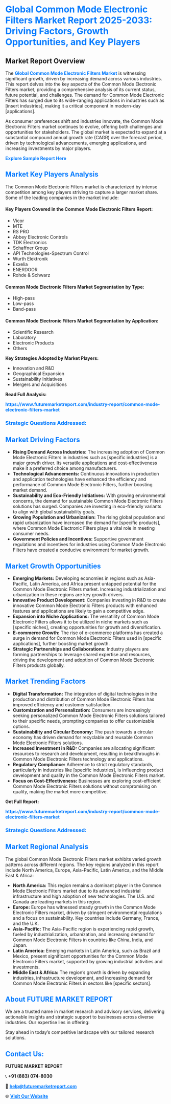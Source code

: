 <h1 style="color: #007BFF;">Global Common Mode Electronic Filters Market Report 2025-2033: Driving Factors, Growth Opportunities, and Key Players</h1>

<section id="overview">
<h2>Market Report Overview</h2>
<p>The <a href="https://www.futuremarketreport.com/industry-report/common-mode-electronic-filters-market" style="color: #007BFF; text-decoration: none;"><strong>Global Common Mode Electronic Filters Market</strong></a> is witnessing significant growth, driven by increasing demand across various industries. This report delves into the key aspects of the Common Mode Electronic Filters market, providing a comprehensive analysis of its current status, future potential, and challenges. The demand for Common Mode Electronic Filters has surged due to its wide-ranging applications in industries such as [insert industries], making it a critical component in modern-day [applications].</p>
<p>As consumer preferences shift and industries innovate, the Common Mode Electronic Filters market continues to evolve, offering both challenges and opportunities for stakeholders. The global market is expected to expand at a substantial compound annual growth rate (CAGR) over the forecast period, driven by technological advancements, emerging applications, and increasing investments by major players.</p>
</section>

<section id="overview">
<p><a href="https://www.futuremarketreport.com/request-sample/reportId=82208" style="color: #007BFF; text-decoration: none;"><strong>Explore Sample Report Here</strong></a></p>
</section>

<section id="key-players">
<h2 style="color: #007BFF;">Market Key Players Analysis</h2>
<p>The Common Mode Electronic Filters market is characterized by intense competition among key players striving to capture a larger market share. Some of the leading companies in the market include:</p>
<h4>Key Players Covered in the Common Mode Electronic Filters Report:</h4>
<ul><li>Vicor</li><li>MTE</li><li>RS PRO</li><li>Abbey Electronic Controls</li><li>TDK Electronics</li><li>Schaffner Group</li><li>API Technologies-Spectrum Control</li><li>Wurth Elektronik</li><li>Exxelia</li><li>ENERDOOR</li><li>Rohde &amp; Schwarz</li></ul>
<h4>Common Mode Electronic Filters Market Segmentation by Type:</h4>
<ul><li>High-pass</li><li>Low-pass</li><li>Band-pass</li></ul>

<h4>Common Mode Electronic Filters Market Segmentation by Application:</h4>
<ul><li>Scientific Research</li><li>Laboratory</li><li>Electronic Products</li><li>Others</li></ul>
<p><strong>Key Strategies Adopted by Market Players:</strong></p>
<ul>
<li>Innovation and R&D</li>
<li>Geographical Expansion</li>
<li>Sustainability Initiatives</li>
<li>Mergers and Acquisitions</li>
</ul>
</section>

<section>
<p><strong>Read Full Analysis: </strong></p><a href="https://www.futuremarketreport.com/industry-report/common-mode-electronic-filters-market" style="color: #007BFF; text-decoration: none;"><strong>https://www.futuremarketreport.com/industry-report/common-mode-electronic-filters-market</strong></a>
<h3 style="color: #007BFF;">Strategic Questions Addressed:</h3>
</section>

<section id="driving-factors">
<h2 style="color: #007BFF;">Market Driving Factors</h2>
<ul>
<li><strong>Rising Demand Across Industries:</strong> The increasing adoption of Common Mode Electronic Filters in industries such as [specific industries] is a major growth driver. Its versatile applications and cost-effectiveness make it a preferred choice among manufacturers.</li>
<li><strong>Technological Advancements:</strong> Continuous innovations in production and application technologies have enhanced the efficiency and performance of Common Mode Electronic Filters, further boosting market demand.</li>
<li><strong>Sustainability and Eco-Friendly Initiatives:</strong> With growing environmental concerns, the demand for sustainable Common Mode Electronic Filters solutions has surged. Companies are investing in eco-friendly variants to align with global sustainability goals.</li>
<li><strong>Growing Population and Urbanization:</strong> The rising global population and rapid urbanization have increased the demand for [specific products], where Common Mode Electronic Filters plays a vital role in meeting consumer needs.</li>
<li><strong>Government Policies and Incentives:</strong> Supportive government regulations and incentives for industries using Common Mode Electronic Filters have created a conducive environment for market growth.</li>
</ul>
</section>

<section id="growth-opportunities">
<h2 style="color: #007BFF;">Market Growth Opportunities</h2>
<ul>
<li><strong>Emerging Markets:</strong> Developing economies in regions such as Asia-Pacific, Latin America, and Africa present untapped potential for the Common Mode Electronic Filters market. Increasing industrialization and urbanization in these regions are key growth drivers.</li>
<li><strong>Innovative Product Development:</strong> Companies investing in R&D to create innovative Common Mode Electronic Filters products with enhanced features and applications are likely to gain a competitive edge.</li>
<li><strong>Expansion into Niche Applications:</strong> The versatility of Common Mode Electronic Filters allows it to be utilized in niche markets such as [specific niches], creating opportunities for growth and diversification.</li>
<li><strong>E-commerce Growth:</strong> The rise of e-commerce platforms has created a surge in demand for Common Mode Electronic Filters used in [specific applications], further boosting market growth.</li>
<li><strong>Strategic Partnerships and Collaborations:</strong> Industry players are forming partnerships to leverage shared expertise and resources, driving the development and adoption of Common Mode Electronic Filters products globally.</li>
</ul>
</section>

<section id="trending-factors">
<h2 style="color: #007BFF;">Market Trending Factors</h2>
<ul>
<li><strong>Digital Transformation:</strong> The integration of digital technologies in the production and distribution of Common Mode Electronic Filters has improved efficiency and customer satisfaction.</li>
<li><strong>Customization and Personalization:</strong> Consumers are increasingly seeking personalized Common Mode Electronic Filters solutions tailored to their specific needs, prompting companies to offer customizable options.</li>
<li><strong>Sustainability and Circular Economy:</strong> The push towards a circular economy has driven demand for recyclable and reusable Common Mode Electronic Filters solutions.</li>
<li><strong>Increased Investment in R&D:</strong> Companies are allocating significant resources to research and development, resulting in breakthroughs in Common Mode Electronic Filters technology and applications.</li>
<li><strong>Regulatory Compliance:</strong> Adherence to strict regulatory standards, particularly in industries like [specific industries], is influencing product development and quality in the Common Mode Electronic Filters market.</li>
<li><strong>Focus on Cost-Effectiveness:</strong> Businesses are exploring cost-efficient Common Mode Electronic Filters solutions without compromising on quality, making the market more competitive.</li>
</ul>
</section>

<section>
<p><strong>Get Full Report: </strong></p><a href="https://www.futuremarketreport.com/industry-report/common-mode-electronic-filters-market" style="color: #007BFF; text-decoration: none;"><strong>https://www.futuremarketreport.com/industry-report/common-mode-electronic-filters-market</strong></a>
<h3 style="color: #007BFF;">Strategic Questions Addressed:</h3>
</section>


<section id="regional-analysis">
<h2 style="color: #007BFF;">Market Regional Analysis</h2>
<p>The global Common Mode Electronic Filters market exhibits varied growth patterns across different regions. The key regions analyzed in this report include North America, Europe, Asia-Pacific, Latin America, and the Middle East & Africa:</p>
<ul>
<li><strong>North America:</strong> This region remains a dominant player in the Common Mode Electronic Filters market due to its advanced industrial infrastructure and high adoption of new technologies. The U.S. and Canada are leading markets in this region.</li>
<li><strong>Europe:</strong> Europe has witnessed steady growth in the Common Mode Electronic Filters market, driven by stringent environmental regulations and a focus on sustainability. Key countries include Germany, France, and the U.K.</li>
<li><strong>Asia-Pacific:</strong> The Asia-Pacific region is experiencing rapid growth, fueled by industrialization, urbanization, and increasing demand for Common Mode Electronic Filters in countries like China, India, and Japan.</li>
<li><strong>Latin America:</strong> Emerging markets in Latin America, such as Brazil and Mexico, present significant opportunities for the Common Mode Electronic Filters market, supported by growing industrial activities and investments.</li>
<li><strong>Middle East & Africa:</strong> The region’s growth is driven by expanding industries, infrastructure development, and increasing demand for Common Mode Electronic Filters in sectors like [specific sectors].</li>
</ul>
</section>

<footer>
<h2 style="color: #007BFF;">About FUTURE MARKET REPORT</h2>
<p>We are a trusted name in market research and advisory services, delivering actionable insights and strategic support to businesses across diverse industries. Our expertise lies in offering:</p>

<p>Stay ahead in today’s competitive landscape with our tailored research solutions.</p>

<h2 style="color: #007BFF;">Contact Us:</h2>
<p><strong>FUTURE MARKET REPORT</strong></p>
<p>📞 <strong>+91 (883) 074-8030</strong></p>
<p>📧 <strong><a href="mailto:help@futuremarketreport.com" style="color: #007BFF;">help@futuremarketreport.com</a></strong></p>
<p>🌐 <strong><a href="https://www.futuremarketreport.com/" style="color: #007BFF;">Visit Our Website</a></strong></p>
</footer>
